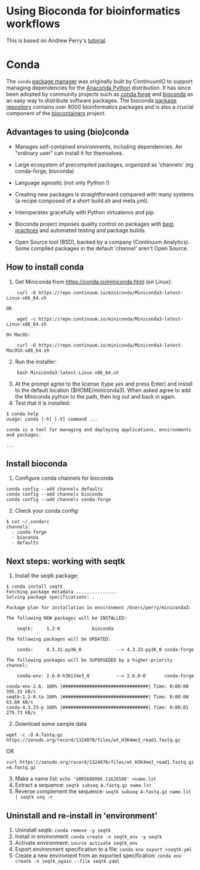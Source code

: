 Using Bioconda for bioinformatics workflows
===

This is based on Andrew Perry's [tutorial](https://github.com/MonashBioinformaticsPlatform/bioconda-tutorial).

# Conda

The `conda` [package manager](https://en.wikipedia.org/wiki/Package_manager) was originally built by ContinuumIO to support managing dependencies for the [Anaconda Python](https://www.anaconda.com/download/#linux) distribution. It has since been adopted by community projects such as [conda forge](https://conda-forge.org/) and [bioconda](https://bioconda.github.io/) as an easy way to distribute software packages. The bioconda [package repository](https://bioconda.github.io/recipes.html) contains over 8000 bioinformatics packages and is also a crucial component of the [biocontainers](https://biocontainers.pro/) project.

## Advantages to using (bio)conda

* Manages self-contained environments, including dependencies. An "ordinary user" can install it for themselves.

* Large ecosystem of precompiled packages, organized as 'channels' (eg conda-forge, bioconda)

* Language agnostic (not only Python !)

* Creating new packages is straightforward compared with many systems (a recipe composed of a short build.sh and meta.yml).

* Interoperates gracefully with Python virtualenvs and pip.

* Bioconda project imposes quality control on packages with [best practices](http://bioconda.github.io/guidelines.html) and automated testing and package builds.

* Open Source tool (BSD), backed by a company (Continuum Analytics). Some compiled packages in the default 'channel' aren't Open Source.

## How to install conda

1. Get Miniconda from https://conda.io/miniconda.html (on Linux):

```
    curl -O https://repo.continuum.io/miniconda/Miniconda3-latest-Linux-x86_64.sh
```
    OR
```
    wget -c https://repo.continuum.io/miniconda/Miniconda3-latest-Linux-x86_64.sh
```
    On MacOS:
```
    curl -O https://repo.continuum.io/miniconda/Miniconda3-latest-MacOSX-x86_64.sh
 ```
 
2. Run the installer:
```
    bash Miniconda3-latest-Linux-x86_64.sh
```
3. At the prompt agree to the license (type *yes* and press Enter) and install to the default location ($HOME/miniconda3). When asked agree to add the Miniconda python to the path, then log out and back in again.
4. Test that it is installed:
```
$ conda help
usage: conda [-h] [-V] command ...

conda is a tool for managing and deploying applications, environments and packages.

...
```

## Install bioconda
1. Configure conda channels for bioconda
```
conda config --add channels defaults
conda config --add channels bioconda
conda config --add channels conda-forge
```
2. Check your conda config:
```
$ cat ~/.condarc 
channels:
  - conda-forge
  - bioconda
  - defaults
```
    
## Next steps: working with seqtk

1. Install the seqtk package:
```
$ conda install seqtk
Fetching package metadata ...............
Solving package specifications: .

Package plan for installation in environment /Users/perry/miniconda3:

The following NEW packages will be INSTALLED:

    seqtk:     1.2-0            bioconda

The following packages will be UPDATED:

    conda:     4.3.31-py36_0             --> 4.3.33-py36_0 conda-forge

The following packages will be SUPERSEDED by a higher-priority channel:

    conda-env: 2.6.0-h36134e3_0          --> 2.6.0-0       conda-forge

conda-env-2.6. 100% |################################| Time: 0:00:00 395.33 kB/s
seqtk-1.2-0.ta 100% |################################| Time: 0:00:00  63.60 kB/s
conda-4.3.33-p 100% |################################| Time: 0:00:01 279.73 kB/s
```

2. Download some sample data
```
wget -c -O A.fastq.gz https://zenodo.org/record/1324070/files/wt_H3K4me3_read1.fastq.gz
```
 OR
```
curl https://zenodo.org/record/1324070/files/wt_H3K4me3_read1.fastq.gz >A.fastq.gz
```

3. Make a name list: `echo 'SRR5680996.11626500' >name.lst`
4. Extract a sequence: `seqtk subseq A.fastq.gz name.lst`
5. Reverse complement the sequence: `seqtk subseq A.fastq.gz name.lst | seqtk seq -r`

## Uninstall and re-install in 'environment'

1. Uninstall seqtk: `conda remove -y seqtk`
2. Install in environment: `conda create -n seqtk_env -y seqtk`
3. Activate environment: `source activate seqtk_env`
4. Export environment specification to a file: `conda env export >seqtk.yml`
5. Create a new enviroment from an exported specification: `conda env create -n seqtk_again --file seqtk.yaml`
